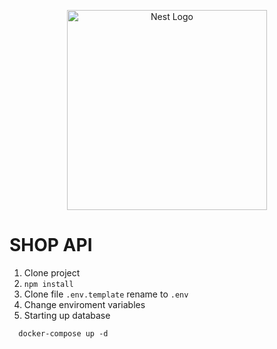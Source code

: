 <p align="center">
  <a href="http://nestjs.com/" target="blank"><img src="https://nestjs.com/img/logo_text.svg" width="320" alt="Nest Logo" /></a>
</p>

# SHOP API

1. Clone project
2. `npm install`
3. Clone file `.env.template` rename to `.env`
4. Change enviroment variables
5. Starting up database

```
  docker-compose up -d
```
